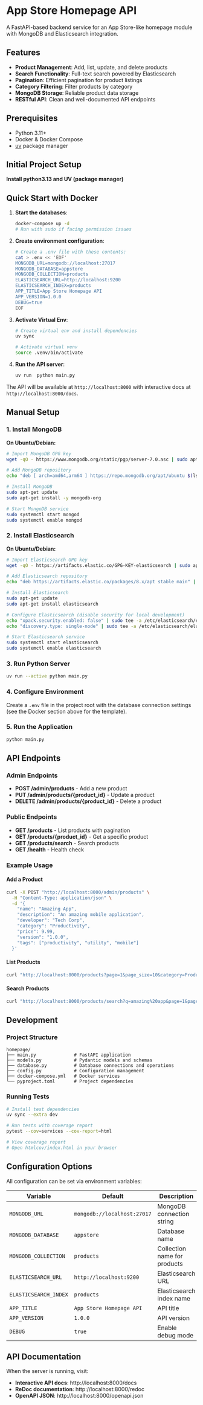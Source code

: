 # App Store Homepage API

A FastAPI-based backend service for an App Store-like homepage module with MongoDB and Elasticsearch integration.

## Features

- **Product Management**: Add, list, update, and delete products
- **Search Functionality**: Full-text search powered by Elasticsearch
- **Pagination**: Efficient pagination for product listings
- **Category Filtering**: Filter products by category
- **MongoDB Storage**: Reliable product data storage
- **RESTful API**: Clean and well-documented API endpoints

## Prerequisites
- Python 3.11+
- Docker & Docker Compose
- [uv](https://docs.astral.sh/uv/) package manager

## Initial Project Setup
**Install python3.13  and UV (package manager)**


## Quick Start with Docker


1. **Start the databases**:
   ```bash
   docker-compose up -d
   # Run with sudo if facing permission issues
   ```



2. **Create environment configuration**:
   ```bash
   # Create a .env file with these contents:
   cat > .env << 'EOF'
   MONGODB_URL=mongodb://localhost:27017
   MONGODB_DATABASE=appstore
   MONGODB_COLLECTION=products
   ELASTICSEARCH_URL=http://localhost:9200
   ELASTICSEARCH_INDEX=products
   APP_TITLE=App Store Homepage API
   APP_VERSION=1.0.0
   DEBUG=true
   EOF
   ```

3. **Activate Virtual Env**:
   ```bash
   # Create virtual env and install dependencies
   uv sync

   # Activate virtual venv 
   source .venv/bin/activate
   ```

4. **Run the API server**:
   ```bash
   uv run  python main.py
   ```

The API will be available at `http://localhost:8000` with interactive docs at `http://localhost:8000/docs`.

## Manual Setup

### 1. Install MongoDB

**On Ubuntu/Debian:**
```bash
# Import MongoDB GPG key
wget -qO - https://www.mongodb.org/static/pgp/server-7.0.asc | sudo apt-key add -

# Add MongoDB repository
echo "deb [ arch=amd64,arm64 ] https://repo.mongodb.org/apt/ubuntu $(lsb_release -cs)/mongodb-org/7.0 multiverse" | sudo tee /etc/apt/sources.list.d/mongodb-org-7.0.list

# Install MongoDB
sudo apt-get update
sudo apt-get install -y mongodb-org

# Start MongoDB service
sudo systemctl start mongod
sudo systemctl enable mongod
```

### 2. Install Elasticsearch

**On Ubuntu/Debian:**
```bash
# Import Elasticsearch GPG key
wget -qO - https://artifacts.elastic.co/GPG-KEY-elasticsearch | sudo apt-key add -

# Add Elasticsearch repository
echo "deb https://artifacts.elastic.co/packages/8.x/apt stable main" | sudo tee /etc/apt/sources.list.d/elastic-8.x.list

# Install Elasticsearch
sudo apt-get update
sudo apt-get install elasticsearch

# Configure Elasticsearch (disable security for local development)
echo "xpack.security.enabled: false" | sudo tee -a /etc/elasticsearch/elasticsearch.yml
echo "discovery.type: single-node" | sudo tee -a /etc/elasticsearch/elasticsearch.yml

# Start Elasticsearch service
sudo systemctl start elasticsearch
sudo systemctl enable elasticsearch
```

### 3. Run Python Server

```bash
uv run --active python main.py
```

### 4. Configure Environment

Create a `.env` file in the project root with the database connection settings (see the Docker section above for the template).

### 5. Run the Application

```bash
python main.py
```

## API Endpoints

### Admin Endpoints

- **POST /admin/products** - Add a new product
- **PUT /admin/products/{product_id}** - Update a product
- **DELETE /admin/products/{product_id}** - Delete a product

### Public Endpoints

- **GET /products** - List products with pagination
- **GET /products/{product_id}** - Get a specific product
- **GET /products/search** - Search products
- **GET /health** - Health check

### Example Usage

#### Add a Product

```bash
curl -X POST "http://localhost:8000/admin/products" \
  -H "Content-Type: application/json" \
  -d '{
    "name": "Amazing App",
    "description": "An amazing mobile application",
    "developer": "Tech Corp",
    "category": "Productivity",
    "price": 9.99,
    "version": "1.0.0",
    "tags": ["productivity", "utility", "mobile"]
  }'
```

#### List Products

```bash
curl "http://localhost:8000/products?page=1&page_size=10&category=Productivity"
```

#### Search Products

```bash
curl "http://localhost:8000/products/search?q=amazing%20app&page=1&page_size=10"
```

## Development

### Project Structure

```
homepage/
├── main.py              # FastAPI application
├── models.py            # Pydantic models and schemas
├── database.py          # Database connections and operations
├── config.py            # Configuration management
├── docker-compose.yml   # Docker services
└── pyproject.toml       # Project dependencies
```

### Running Tests

```bash
# Install test dependencies
uv sync --extra dev

# Run tests with coverage report
pytest --cov=services --cov-report=html

# View coverage report
# Open htmlcov/index.html in your browser
```

## Configuration Options

All configuration can be set via environment variables:

| Variable | Default | Description |
|----------|---------|-------------|
| `MONGODB_URL` | `mongodb://localhost:27017` | MongoDB connection string |
| `MONGODB_DATABASE` | `appstore` | Database name |
| `MONGODB_COLLECTION` | `products` | Collection name for products |
| `ELASTICSEARCH_URL` | `http://localhost:9200` | Elasticsearch URL |
| `ELASTICSEARCH_INDEX` | `products` | Elasticsearch index name |
| `APP_TITLE` | `App Store Homepage API` | API title |
| `APP_VERSION` | `1.0.0` | API version |
| `DEBUG` | `true` | Enable debug mode |

## API Documentation

When the server is running, visit:
- **Interactive API docs**: http://localhost:8000/docs
- **ReDoc documentation**: http://localhost:8000/redoc
- **OpenAPI JSON**: http://localhost:8000/openapi.json
